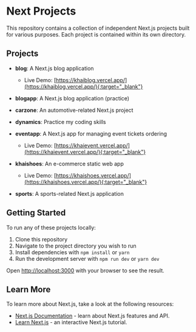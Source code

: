 # Next Projects

This repository contains a collection of independent Next.js projects built for various purposes. Each project is contained within its own directory.

## Projects

- **blog**: A Next.js blog application
  - Live Demo: [https://khaiblog.vercel.app/](https://khaiblog.vercel.app/){:target="_blank"}
    
- **blogapp**: A Next.js blog application (practice)

  
- **carzone**: An automotive-related Next.js project
  
- **dynamics**: Practice my coding skills
  
- **eventapp**: A Next.js app for managing event tickets ordering
  - Live Demo: [https://khaievent.vercel.app/](https://khaievent.vercel.app/){:target="_blank"}
  
- **khaishoes**: An e-commerce static web app
  - Live Demo: [https://khaishoes.vercel.app/](https://khaishoes.vercel.app/){:target="_blank"}
    
- **sports**: A sports-related Next.js application

## Getting Started

To run any of these projects locally:

1. Clone this repository 
2. Navigate to the project directory you wish to run
3. Install dependencies with `npm install` or `yarn`
4. Run the development server with `npm run dev` or `yarn dev`

Open [http://localhost:3000](http://localhost:3000) with your browser to see the result.

## Learn More

To learn more about Next.js, take a look at the following resources:

- [Next.js Documentation](https://nextjs.org/docs) - learn about Next.js features and API.
- [Learn Next.js](https://nextjs.org/learn) - an interactive Next.js tutorial.
